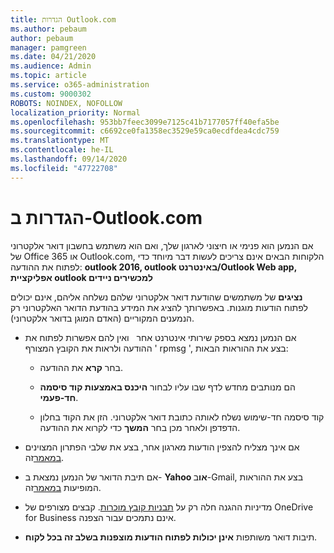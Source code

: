 ```yaml
---
title: הגדרות Outlook.com
ms.author: pebaum
author: pebaum
manager: pamgreen
ms.date: 04/21/2020
ms.audience: Admin
ms.topic: article
ms.service: o365-administration
ms.custom: 9000302
ROBOTS: NOINDEX, NOFOLLOW
localization_priority: Normal
ms.openlocfilehash: 953bb7feec3099e7125c41b7177057ff40efa5be
ms.sourcegitcommit: c6692ce0fa1358ec3529e59ca0ecdfdea4cdc759
ms.translationtype: MT
ms.contentlocale: he-IL
ms.lasthandoff: 09/14/2020
ms.locfileid: "47722708"
---
```

# <a name="settings-in-outlookcom"></a>הגדרות ב-Outlook.com

אם הנמען הוא פנימי או חיצוני לארגון שלך, ואם הוא משתמש בחשבון דואר אלקטרוני של Office 365 או Outlook.com, הלקוחות הבאים אינם צריכים לעשות דבר מיוחד כדי לפתוח את ההודעה: **outlook 2016, outlook באינטרנט/Outlook Web app, אפליקציית outlook למכשירים ניידים**

**נציגים** של משתמשים שהודעת דואר אלקטרוני שלהם נשלחה אליהם, אינם יכולים לפתוח הודעות מוגנות. באפשרותך להציג את המידע בהודעת הדואר האלקטרוני רק הנמענים המקוריים (האדם המוגן בדואר אלקטרוני).

- אם הנמען נמצא בספק שירותי אינטרנט אחר &nbsp; ואין להם אפשרות לפתוח את ההודעה ולראות את הקובץ המצורף ' rpmsg ', בצע את ההוראות הבאות:
    
    - בחר **קרא** את ההודעה.
    
    - הם מנותבים מחדש לדף שבו עליו לבחור **היכנס באמצעות קוד סיסמה חד-פעמי**.
    
    - קוד סיסמה חד-שימוש נשלח לאותה כתובת דואר אלקטרוני. הזן את הקוד בחלון הדפדפן ולאחר מכן בחר **המשך** כדי לקרוא את ההודעה.

- אם אינך מצליח להצפין הודעות מארגון אחר, בצע את שלבי הפתרון המצוינים [במאמר](https://support.office.com/article/known-issues-opening-irm-protected-emails-sent-from-users-in-other-office-365-organizations-0dec0593-a05d-4aa2-8445-9311ebab3164)זה.

- אם תיבת הדואר של הנמען נמצאת ב- **Yahoo או**ב-Gmail, בצע את ההוראות המופיעות </span> [במאמר](https://support.office.com/article/how-do-i-open-a-protected-message-1157a286-8ecc-4b1e-ac43-2a608fbf3098)זה.

- מדיניות ההגנה חלה רק על [תבניות קובץ מוכרות](https://docs.microsoft.com/azure/information-protection/rms-client/client-admin-guide-file-types). קבצים מצורפים של OneDrive for Business אינם נתמכים עבור הצפנה.

- תיבות דואר משותפות **אינן יכולות לפתוח הודעות מוצפנות בשלב זה בכל לקוח**. 
